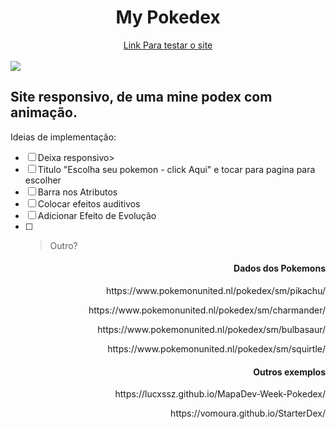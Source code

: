<h1 align="center"> My Pokedex </h1>
<div align="center">
  <a href="https://flameboxpokedex.netlify.app/">
  Link Para testar o site</a>
<br><br>
</div>
<img src="https://github.com/Samuraiflamesf/Pokedex_MapaWeek/blob/main/src/v1.png" wight= 800px>
<div>
<h2>Site responsivo, de uma mine podex com animação.</h2>
  <p> Ideias de implementação:</p>
  
  - [ ] Deixa responsivo>
  - [ ] Titulo "Escolha seu pokemon - click Aqui" e tocar para pagina para escolher 
  - [ ] Barra nos Atributos
  - [ ] Colocar efeitos auditivos
  - [ ] Adicionar Efeito de Evolução
  - [ ] >Outro?
  
</div>
<div align="right">
<h4 >Dados dos Pokemons</h4>
<p>https://www.pokemonunited.nl/pokedex/sm/pikachu/</p>
<p >https://www.pokemonunited.nl/pokedex/sm/charmander/</p>
<p>https://www.pokemonunited.nl/pokedex/sm/bulbasaur/</p>
<p>https://www.pokemonunited.nl/pokedex/sm/squirtle/</p>
<h4>Outros exemplos</h4>
<p>https://lucxssz.github.io/MapaDev-Week-Pokedex/</p>
<p>https://vomoura.github.io/StarterDex/</p>
</div>
